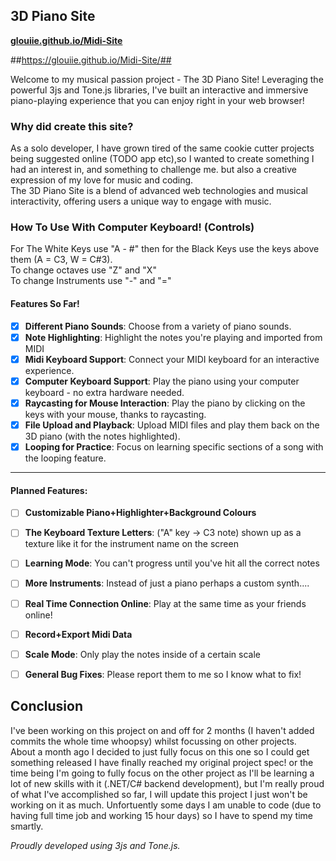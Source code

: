 ## 3D Piano Site

**[glouiie.github.io/Midi-Site](https://glouiie.github.io/Midi-Site/)**

##https://glouiie.github.io/Midi-Site/##

Welcome to my musical passion project - The 3D Piano Site! 
Leveraging the powerful 3js and Tone.js libraries, I've built an interactive and immersive piano-playing experience that you can enjoy right in your web browser!

### Why did create this site?

As a solo developer, I have grown tired of the same cookie cutter projects being suggested online (TODO app etc),so I wanted to create something I had an interest in, and something to challenge me. 
but also a creative expression of my love for music and coding.<br>
The 3D Piano Site is a blend of advanced web technologies and musical interactivity, offering users a unique way to engage with music.

### How To Use With Computer Keyboard! (Controls)

For The White Keys use "A - #" then for the Black Keys use the keys above them (A = C3, W = C#3).<br>
To change octaves use "Z" and "X" <br>
To change Instruments use "-" and "="<br>

#### Features So Far!

- [x] **Different Piano Sounds**: Choose from a variety of piano sounds.
- [x] **Note Highlighting**: Highlight the notes you're playing and imported from MIDI
- [x] **Midi Keyboard Support**: Connect your MIDI keyboard for an interactive experience.
- [x] **Computer Keyboard Support**: Play the piano using your computer keyboard - no extra hardware needed.
- [x] **Raycasting for Mouse Interaction**: Play the piano by clicking on the keys with your mouse, thanks to raycasting.
- [x] **File Upload and Playback**: Upload MIDI files and play them back on the 3D piano (with the notes highlighted).
- [x] **Looping for Practice**: Focus on learning specific sections of a song with the looping feature.

---

#### Planned Features:
- [ ] **Customizable Piano+Highlighter+Background Colours**
- [ ] **The Keyboard Texture Letters**: ("A" key -> C3 note) shown up as a texture like it for the instrument name on the screen
- [ ] **Learning Mode**: You can't progress until you've hit all the correct notes 
- [ ] **More Instruments**: Instead of just a piano perhaps a custom synth....
- [ ] **Real Time Connection Online**: Play at the same time as your friends online!
- [ ] **Record+Export Midi Data**
- [ ] **Scale Mode**: Only play the notes inside of a certain scale
- [ ] **General Bug Fixes**: Please report them to me so I know what to fix!


## Conclusion
I've been working on this project on and off for 2 months (I haven't added commits the whole time whoopsy) whilst focussing on other projects.<br>
About a month ago I decided to just fully focus on this one so I could get something released I have finally reached my original project spec! 
or the time being I'm going to fully focus on the other project as I'll be learning a lot of new skills with it (.NET/C# backend development),
but I'm really proud of what I've accomplished so far, I will update this project I just won't be working on it as much. 
Unfortuently some days I am unable to code (due to having full time job and working 15 hour days) so I have to spend my time smartly.


*Proudly developed using 3js and Tone.js.*
